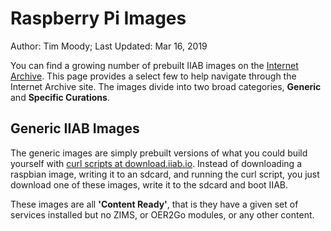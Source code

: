 # Raspberry Pi Images

Author: Tim Moody; Last Updated: Mar 16, 2019

You can find a growing number of prebuilt IIAB images on the [Internet Archive](https://archive.org/details/internetinabox). This page provides a select few to help navigate through the Internet Archive site. The images divide into two broad categories, **Generic** and **Specific Curations**.

## Generic IIAB Images

The generic images are simply prebuilt versions of what you could build yourself with [curl scripts at download.iiab.io](http://download.iiab.io/). Instead of downloading a raspbian image, writing it to an sdcard, and running the curl script, you just download one of these images, write it to the sdcard and boot IIAB.

These images are all **'Content Ready'**, that is they have a given set of services installed but no ZIMS, or OER2Go modules, or any other content.